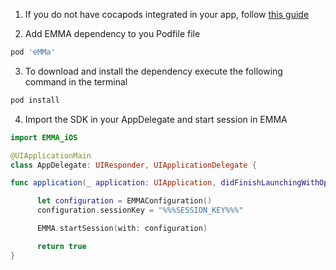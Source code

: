 1. If you do not have cocapods integrated in your app, follow <a target="_blank" rel="nofollow" href="https://guides.cocoapods.org/using/getting-started.html#toc_3">this guide</a>

2. Add EMMA dependency to you Podfile file

```bash
pod 'eMMa'
```

3. To download and install the dependency execute the following command in the terminal

```bash
pod install
```

4. Import the SDK in your AppDelegate and start session in EMMA

```swift
import EMMA_iOS

@UIApplicationMain
class AppDelegate: UIResponder, UIApplicationDelegate {

func application(_ application: UIApplication, didFinishLaunchingWithOptions launchOptions: [UIApplication.LaunchOptionsKey: Any]?) -> Bool {

      let configuration = EMMAConfiguration()
      configuration.sessionKey = "%%%SESSION_KEY%%%"

      EMMA.startSession(with: configuration)

      return true
}
```
